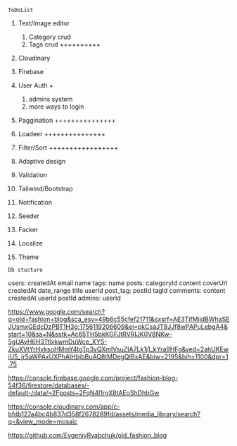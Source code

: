 




`ToDoList` 

1. Text/Image editor 
    1. Category crud 
    2. Tags crud ++++++++++


2. Cloudinary 
3. Firebase 
4. User Auth + 
    1. admins system 
    2. more ways to login 

5. Paggination +++++++++++++++
6. Loadeer +++++++++++++++
7. Filter/Sort +++++++++++++++++ 
8. Adaptive design
9. Validation 
10. Tailwind/Bootstrap 
11. Notification 
12. Seeder 
13. Facker 
14. Localize 
15. Theme 








`Db stucture` 

users:
    createdAt
    email
    name
tags:
    name
posts: 
    categoryId
    content
    coverUrl
    createdAt
    date_range
    title
    userId
post_tag: 
    postId
    tagId
comments:
    content 
    createdAt
    userId
    postId
admins: 
    userId



https://www.google.com/search?q=old+fashion+blog&sca_esv=49b6c55cfef21711&sxsrf=AE3TifMijdBWhaSEJUsmxGEdcDzPBT1H3g:1756119206609&ei=pkCsaJT8JJf8wPAPuLebgA4&start=10&sa=N&sstk=Ac65TH5bkKGFJtRVRIJK0V8NKw-5gUAyH6H3TtIxkwmDuWce_XYS-ZkuXVtYrHvksoHMmY4tgTp3vQXmIVsuZIA7Lk1j1_kYra9HFg&ved=2ahUKEwiU5_jr5aWPAxUXPhAIHbjbBuAQ8tMDegQIBxAE&biw=2195&bih=1100&dpr=1.75



https://console.firebase.google.com/project/fashion-blog-54f36/firestore/databases/-default-/data/~2Fposts~2FqN4l1rgX8tAEoShDhbGw

https://console.cloudinary.com/app/c-bfdb127a4bc4b837d358f2678289fd/assets/media_library/search?q=&view_mode=mosaic


https://github.com/EvgeniyRyabchuk/old_fashion_blog


